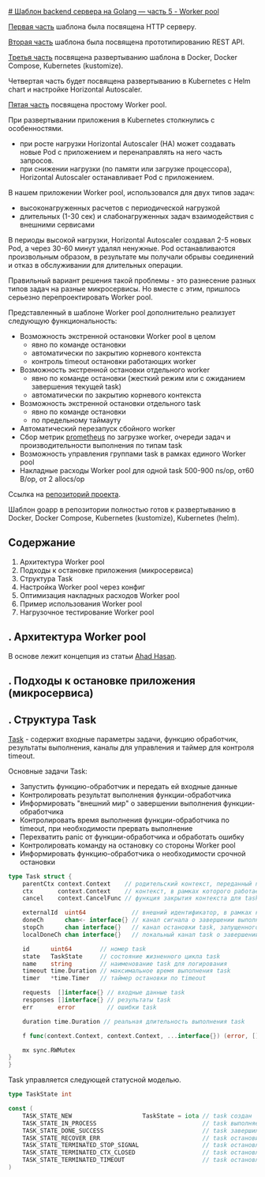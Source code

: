 [# Шаблон backend сервера на Golang — часть 5 - Worker pool](https://habr.com/ru/post/720286/)

[//]: # (![Схема развертывания в Kubernetes]&#40;https://github.com/romapres2010/goapp/raw/master/doc/diagram/APP%20-%20Kebernates.jpg&#41;)

[Первая часть](https://habr.com/ru/post/492062/) шаблона была посвящена HTTP серверу.

[Вторая часть](https://habr.com/ru/post/500554/) шаблона была посвящена прототипированию REST API.

[Третья часть](https://habr.com/ru/post/716634/) посвящена развертыванию шаблона в Docker, Docker Compose, Kubernetes (kustomize).

Четвертая часть будет посвящена развертыванию в Kubernetes с Helm chart и настройке Horizontal Autoscaler.

[Пятая часть](https://habr.com/ru/post/720286/) посвящена простому Worker pool.

При развертывании приложения в Kubernetes столкнулись с особенностями.
- при росте нагрузки Horizontal Autoscaler (HA) может создавать новые Pod c приложением и перенаправлять на него часть запросов.
- при снижении нагрузки (по памяти или загрузке процессора), Horizontal Autoscaler останавливает Pod c приложением.   

В нашем приложении Worker pool, использовался для двух типов задач: 
- высоконагруженных расчетов с периодической нагрузкой
- длительных (1-30 сек) и слабонагруженных задач взаимодействия с внешними сервисами   

В периоды высокой нагрузки, Horizontal Autoscaler создавал 2-5 новых Pod, а через 30-60 минут удалял ненужные. Pod останавливаются произвольным образом, в результате мы получали обрывы соединений и отказ в обслуживании для длительных операции. 

Правильный вариант решения такой проблемы - это разнесение разных типов задач на разные микросервисы. Но вместе с этим, пришлось серьезно перепроектировать Worker pool.

Представленный в шаблоне Worker pool дополнительно реализует следующую функциональность:
- Возможность экстренной остановки Worker pool в целом 
  - явно по команде остановки
  - автоматически по закрытию корневого контекста
  - контроль timeout остановки работающих worker
- Возможность экстренной остановки отдельного worker
  - явно по команде остановки (жесткий режим или с ожиданием завершения текущей task)
  - автоматически по закрытию корневого контекста
- Возможность экстренной остановки отдельного task
  - явно по команде остановки
  - по предельному таймауту
- Автоматический перезапуск сбойного worker
- Сбор метрик [prometheus](https://prometheus.io/) по загрузке worker, очереди задач и производительности выполнения по типам task
- Возможность управления группами task в рамках единого Worker pool
- Накладные расходы Worker pool для одной task 500-900 ns/op, от60 B/op, от 2 allocs/op

Ссылка на [репозиторий проекта](https://github.com/romapres2010/goapp).

Шаблон goapp в репозитории полностью готов к развертыванию в Docker, Docker Compose, Kubernetes (kustomize), Kubernetes (helm).

## Содержание
1. Архитектура Worker pool
2. Подходы к остановке приложения (микросервиса)
3. Структура Task
4. Настройка Worker pool через конфиг
5. Оптимизация накладных расходов Worker pool
6. Пример использования Worker pool
7. Нагрузочное тестирование Worker pool
 
<cut />

## . Архитектура Worker pool
В основе лежит концепция из статьи [Ahad Hasan](https://hackernoon.com/concurrency-in-golang-and-workerpool-part-2-l3w31q7). 

## . Подходы к остановке приложения (микросервиса) 

## . Структура Task

[Task](https://github.com/romapres2010/goapp/blob/master/pkg/common/workerpool/task.go) - содержит входные параметры задачи, функцию обработчик, результаты выполнения, каналы для управления и таймер для контроля timeout.

Основные задачи Task:
- Запустить функцию-обработчик и передать ей входные данные
- Контролировать результат выполнения функции-обработчика
- Информировать "внешний мир" о завершении выполнения функции-обработчика
- Контролировать время выполнения функции-обработчика по timeout, при необходимости прервать выполнение
- Перехватить panic от функции-обработчика и обработать ошибку
- Контролировать команду на остановку со стороны Worker pool
- Информировать функцию-обработчика о необходимости срочной остановки

``` go
type Task struct {
	parentCtx context.Context    // родительский контекст, переданный при создании task
	ctx       context.Context    // контекст, в рамках которого работает task
	cancel    context.CancelFunc // функция закрытия контекста для task

	externalId  uint64             // внешний идентификатор, в рамках которого работает task
	doneCh      chan<- interface{} // канал сигнала о завершении выполнения задачи
	stopCh      chan interface{}   // канал остановки task, запущенного в фоне
	localDoneCh chan interface{}   // локальный канал task о завершении задачи

	id      uint64        // номер task
	state   TaskState     // состояние жизненного цикла task
	name    string        // наименование task для логирования
	timeout time.Duration // максимальное время выполнения task
	timer   *time.Timer   // таймер остановки по timeout

	requests  []interface{} // входные данные task
	responses []interface{} // результаты task
	err       error         // ошибки task

	duration time.Duration // реальная длительность выполнения task

	f func(context.Context, context.Context, ...interface{}) (error, []interface{}) // функция обработчик task

	mx sync.RWMutex
}
}
```

Task управляется следующей статусной моделью.
``` go
type TaskState int

const (
	TASK_STATE_NEW                    TaskState = iota // task создан
	TASK_STATE_IN_PROCESS                              // task выполняется
	TASK_STATE_DONE_SUCCESS                            // task завершился
	TASK_STATE_RECOVER_ERR                             // task остановился из-за паники
	TASK_STATE_TERMINATED_STOP_SIGNAL                  // task остановлен по причине получения сигнала об остановке
	TASK_STATE_TERMINATED_CTX_CLOSED                   // task остановлен по причине закрытия контекста
	TASK_STATE_TERMINATED_TIMEOUT                      // task остановлен по причине превышения timeout
)
```
